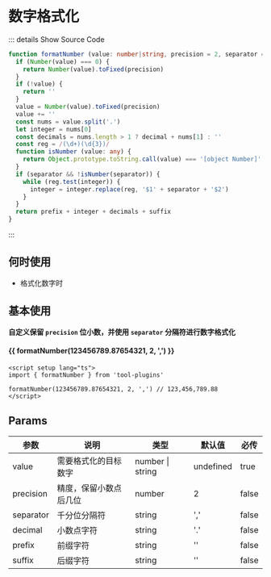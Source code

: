 # 数字格式化<BackTop />

::: details Show Source Code

```ts
function formatNumber (value: number|string, precision = 2, separator = ',', decimal = '.', prefix = '', suffix = ''): string {
  if (Number(value) === 0) {
    return Number(value).toFixed(precision)
  }
  if (!value) {
    return ''
  }
  value = Number(value).toFixed(precision)
  value += ''
  const nums = value.split('.')
  let integer = nums[0]
  const decimals = nums.length > 1 ? decimal + nums[1] : ''
  const reg = /(\d+)(\d{3})/
  function isNumber (value: any) {
    return Object.prototype.toString.call(value) === '[object Number]'
  }
  if (separator && !isNumber(separator)) {
    while (reg.test(integer)) {
      integer = integer.replace(reg, '$1' + separator + '$2')
    }
  }
  return prefix + integer + decimals + suffix
}
```

:::

## 何时使用

- 格式化数字时

<script setup lang="ts">
import { formatNumber } from 'tool-plugins'
</script>

## 基本使用

**自定义保留 `precision` 位小数，并使用 `separator` 分隔符进行数字格式化**

<h4>{{ formatNumber(123456789.87654321, 2, ',') }}</h4>

```vue
<script setup lang="ts">
import { formatNumber } from 'tool-plugins'

formatNumber(123456789.87654321, 2, ',') // 123,456,789.88
</script>
```

## Params

参数 | 说明 | 类型 | 默认值 | 必传
-- | -- | -- | -- | --
value | 需要格式化的目标数字 | number &#124; string | undefined | true
precision | 精度，保留小数点后几位 | number | 2 | false
separator | 千分位分隔符 | string | ',' | false
decimal | 小数点字符 | string | '.' | false
prefix | 前缀字符 | string | '' | false
suffix | 后缀字符 | string | '' | false
